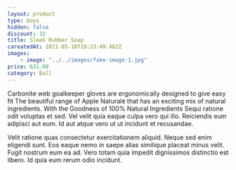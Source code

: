 ```yaml
---
layout: product
type: boys
hidden: false
discount: 32
title: Sleek Rubber Soap
careatedAt: 2021-05-10T19:23:49.462Z
images:
    - image: "../../images/fake-image-1.jpg"
price: 631.00
category: Ball
---
```

Carbonite web goalkeeper gloves are ergonomically designed to give easy fit
The beautiful range of Apple Naturalé that has an exciting mix of natural ingredients. With the Goodness of 100% Natural Ingredients
Sequi ratione odit voluptas et sed. Vel velit quia eaque culpa vero qui illo. Reiciendis eum adipisci aut eum. Id aut atque vero ut ut incidunt et recusandae.
 Velit ratione quas consectetur exercitationem aliquid. Neque sed enim eligendi sunt. Eos eaque nemo in saepe alias similique placeat minus velit. Fugit nostrum eum ea ad. Vero totam quia impedit dignissimos distinctio est libero. Id quia eum rerum odio incidunt.
